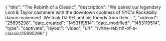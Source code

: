 {
    "title": "The Rebirth of a Classic",
    "description": "We paired our legendary Lord & Taylor cashmere with the downtown coolness of NYC's Rockabilly dance movement. We took DJ SEI and his friends from their ...",
    "videoid": "25895298",
    "date_created": "1453119514",
    "date_modified": "1453119514",
    "type": "captivate",
    "layout": "video",
    "url": "\/v\/the-rebirth-of-a-classic\/25895298"
}